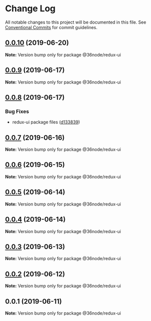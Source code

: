# Change Log

All notable changes to this project will be documented in this file.
See [Conventional Commits](https://conventionalcommits.org) for commit guidelines.

## [0.0.10](https://github.com/36node/sketch/compare/@36node/redux-ui@0.0.9...@36node/redux-ui@0.0.10) (2019-06-20)

**Note:** Version bump only for package @36node/redux-ui





## [0.0.9](https://github.com/36node/redux-ui/compare/@36node/redux-ui@0.0.8...@36node/redux-ui@0.0.9) (2019-06-17)

**Note:** Version bump only for package @36node/redux-ui





## [0.0.8](https://github.com/36node/redux-ui/compare/@36node/redux-ui@0.0.7...@36node/redux-ui@0.0.8) (2019-06-17)


### Bug Fixes

* redux-ui package files ([d133839](https://github.com/36node/redux-ui/commit/d133839))





## [0.0.7](https://github.com/36node/redux-ui/compare/@36node/redux-ui@0.0.6...@36node/redux-ui@0.0.7) (2019-06-16)

**Note:** Version bump only for package @36node/redux-ui





## [0.0.6](https://github.com/36node/redux-ui/compare/@36node/redux-ui@0.0.5...@36node/redux-ui@0.0.6) (2019-06-15)

**Note:** Version bump only for package @36node/redux-ui





## [0.0.5](https://github.com/36node/redux-ui/compare/@36node/redux-ui@0.0.4...@36node/redux-ui@0.0.5) (2019-06-14)

**Note:** Version bump only for package @36node/redux-ui





## [0.0.4](https://github.com/36node/redux-ui/compare/@36node/redux-ui@0.0.3...@36node/redux-ui@0.0.4) (2019-06-14)

**Note:** Version bump only for package @36node/redux-ui





## [0.0.3](https://github.com/36node/redux-ui/compare/@36node/redux-ui@0.0.2...@36node/redux-ui@0.0.3) (2019-06-13)

**Note:** Version bump only for package @36node/redux-ui





## [0.0.2](https://github.com/36node/redux-ui/compare/@36node/redux-ui@0.0.1...@36node/redux-ui@0.0.2) (2019-06-12)

**Note:** Version bump only for package @36node/redux-ui





## 0.0.1 (2019-06-11)

**Note:** Version bump only for package @36node/redux-ui
